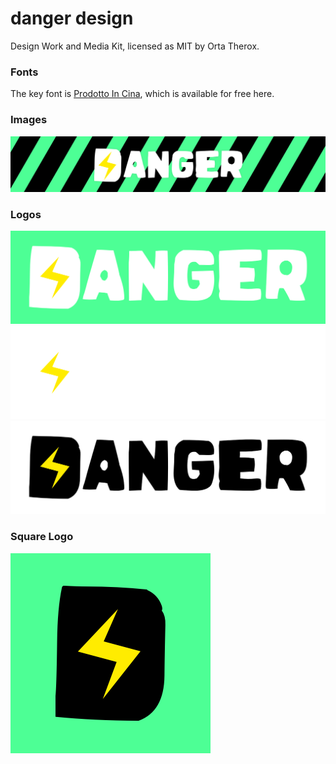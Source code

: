 # danger design

Design Work and Media Kit, licensed as MIT by Orta Therox.

### Fonts

The key font is [Prodotto In Cina](http://www.dafont.com/prodotto-in-cina.font), which is available for free here.

### Images

![Danger Hero Shot@2x](images/danger_hero_shot@2x.png)

### Logos

![Danger Logo @2x](images/danger_logo_@2x.png)
![Danger Logo White@2x](images/danger_logo_white@2x.png)
![Danger Logo Black@2x](images/danger_logo_black@2x.png)

### Square Logo

![Danger Square Logo@2x](images/danger_square_logo@2x.png)
